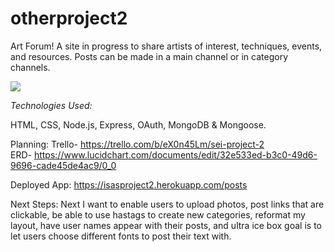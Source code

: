 # otherproject2
Art Forum!
A site in progress to share artists of interest, techniques, events, and resources. Posts can be made in a main channel or in category channels.

![](https://i.postimg.cc/FzS190zs/Screen-Shot-2020-04-17-at-2-28-55-AM.png)

<em>Technologies Used:</em>

HTML, CSS, Node.js, Express, OAuth, MongoDB & Mongoose.

Planning:
Trello-
https://trello.com/b/eX0n45Lm/sei-project-2
<br>
ERD-
https://www.lucidchart.com/documents/edit/32e533ed-b3c0-49d6-9696-cade45de4ac9/0_0

Deployed App:
https://isasproject2.herokuapp.com/posts

Next Steps:
Next I want to enable users to upload photos, post links that are clickable, be able to use hastags to create new categories, reformat my layout, have user names appear with their posts, and ultra ice box goal is to let users choose different fonts to post their text with.
